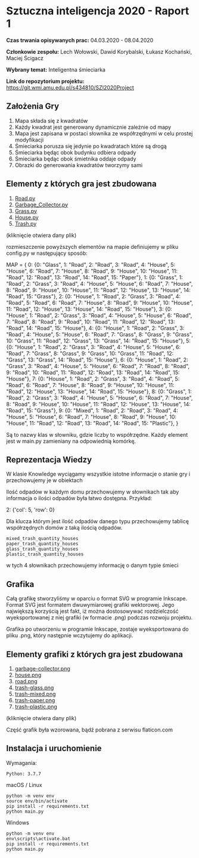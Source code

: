 # Sztuczna inteligencja 2020 - Raport 1

**Czas trwania opisywanych prac:** 04.03.2020 - 08.04.2020

**Członkowie zespołu:** Lech Wołowski, Dawid Korybalski, Łukasz Kochański, Maciej Ścigacz

**Wybrany temat:** Inteligentna śmieciarka

**Link do repozytorium projektu:** https://git.wmi.amu.edu.pl/s434810/SZI2020Project

## Założenia Gry

1. Mapa składa się z kwadratów
2. Każdy kwadrat jest generowany dynamicznie zależnie od mapy
3. Mapa jest zapisana w postaci słownika ze współrzędnymi w celu prostej modyfikacji
4. Śmieciarka porusza się jedynie po kwadratach które są drogą
5. Śmieciarka będąc obok budynku odbiera odpady
6. Śmieciarka będąc obok śmietnika oddaje odpady
7. Obrazki do generowania kwadratów tworzymy sami

## Elementy z których gra jest zbudowana

1. [Road.py](models/Road.py)
2. [Garbage_Collector.py](models/Garbage_Collector.py)
3. [Grass.py](models/Grass.py)
4. [House.py](models/House.py)
5. [Trash.py](models/Trash.py)

(kliknięcie otwiera dany plik)

rozmieszczenie powyższych elementów na mapie definiujemy w pliku config.py w następujący sposób:

MAP = {
0: {0: "Glass", 1: "Road", 2: "Road", 3: "Road", 4: "House", 5: "House", 6: "Road", 7: "House", 8: "Road", 9: "House", 10: "House", 11: "Road", 12: "Road", 13: "Road", 14: "Road", 15: "Paper"},
1: {0: "Grass", 1: "Road", 2: "Grass", 3: "Road", 4: "House", 5: "House", 6: "Road", 7: "House", 8: "Road", 9: "House", 10: "House", 11: "Road", 12: "House", 13: "House", 14: "Road", 15: "Grass"},
2: {0: "House", 1: "Road", 2: "Grass", 3: "Road", 4: "Road", 5: "Road", 6: "Road", 7: "House", 8: "Road", 9: "House", 10: "House", 11: "Road", 12: "House", 13: "House", 14: "Road", 15: "House"},
3: {0: "House", 1: "Road", 2: "Grass", 3: "Road", 4: "House", 5: "House", 6: "Road", 7: "Road", 8: "Road", 9: "Road", 10: "Road", 11: "Road", 12: "Road", 13: "Road", 14: "Road", 15: "House"},
4: {0: "House", 1: "Road", 2: "Grass", 3: "Road", 4: "House", 5: "House", 6: "Road", 7: "Grass", 8: "Grass", 9: "Grass", 10: "Grass", 11: "Road", 12: "Grass", 13: "Grass", 14: "Road", 15: "House"},
5: {0: "House", 1: "Road", 2: "Grass", 3: "Road", 4: "House", 5: "House", 6: "Road", 7: "Grass", 8: "Grass", 9: "Grass", 10: "Grass", 11: "Road", 12: "Grass", 13: "Grass", 14: "Road", 15: "House"},
6: {0: "House", 1: "Road", 2: "Grass", 3: "Road", 4: "House", 5: "House", 6: "Road", 7: "Road", 8: "Road", 9: "Road", 10: "Road", 11: "Road", 12: "Road", 13: "Road", 14: "Road", 15: "House"},
7: {0: "House", 1: "Road", 2: "Grass", 3: "Road", 4: "Road", 5: "Road", 6: "Road", 7: "House", 8: "Road", 9: "House", 10: "House", 11: "Road", 12: "House", 13: "House", 14: "Road", 15: "House"},
8: {0: "Grass", 1: "Road", 2: "Grass", 3: "Road", 4: "House", 5: "House", 6: "Road", 7: "House", 8: "Road", 9: "House", 10: "House", 11: "Road", 12: "House", 13: "House", 14: "Road", 15: "Grass"},
9: {0: "Mixed", 1: "Road", 2: "Road", 3: "Road", 4: "House", 5: "House", 6: "Road", 7: "House", 8: "Road", 9: "House", 10: "House", 11: "Road", 12: "Road", 13: "Road", 14: "Road", 15: "Plastic"},
}

Są to nazwy klas w słowniku, gdzie liczby to współrzędne. Każdy element jest w main.py zamieniany na odpowiednią komórkę.

## Reprezentacja Wiedzy

W klasie Knowledge wyciągamy wszystkie istotne informacje o stanie gry i przechowujemy je w obiektach

Ilość odpadów w każdym domu przechowujemy w słownikach tak aby informacja o ilości odpadów była łatwo dostępna. Przykład:

2: {'col': 5, 'row': 0}

Dla klucza którym jest ilość odpadów danego typu przechowujemy tablicę współrzędnych domów z taką ilością odpadów.

```
mixed_trash_quantity_houses
paper_trash_quantity_houses
glass_trash_quantity_houses
plastic_trash_quantity_houses
```

w tych 4 słownikach przechowujemy informację o danym typie śmieci

## Grafika

Całą grafikę stworzyliśmy w oparciu o format SVG w programie Inkscape. Format SVG jest formatem dwuwymiarowej grafiki wektorowej. Jego największą korzyścią jest fakt, iż można dostosowywać rozdzielczość wyeksportowanej z niej grafiki (w formacie .png) podczas rozwoju projektu.

Grafika po utworzeniu w programie Inkscape, zostaje wyeksportowana do pliku .png, który następnie wczytujemy do aplikacji. 

## Elementy grafiki z których gra jest zbudowana

1. [garbage-collector.png](Resources/Images/garbage-collector.png)
2. [house.png](Resources/Images/house.png)
3. [road.png](Resources/Images/road.png)
4. [trash-glass.png](Resources/Images/trash-glass.png)
5. [trash-mixed.png](Resources/Images/trash-mixed.png)
6. [trash-paper.png](Resources/Images/trash-paper.png)
7. [trash-plastic.png](Resources/Images/trash-plastic.png)

(kliknięcie otwiera dany plik)

Część grafik była wzorowana, bądź pobrana z serwisu flaticon.com 

## Instalacja i uruchomienie

Wymagania:

```
Python: 3.7.7
```

macOS / Linux

```
python -m venv env
source env/bin/activate
pip install -r requirements.txt
python main.py
```

Windows

```
python -m venv env
env\scripts\activate.bat
pip install -r requirements.txt
python main.py
```
